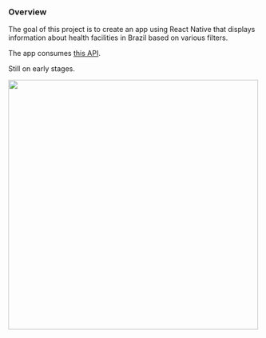 ### Overview

The goal of this project is to create an app using React Native that displays information about health facilities in Brazil based on various filters.

The app consumes [this API](https://github.com/rafaelrpinto/health-api).

Still on early stages.

<img src="https://github.com/rafaelrpinto/health-react-native/blob/master/prints/main.png" width="500">
